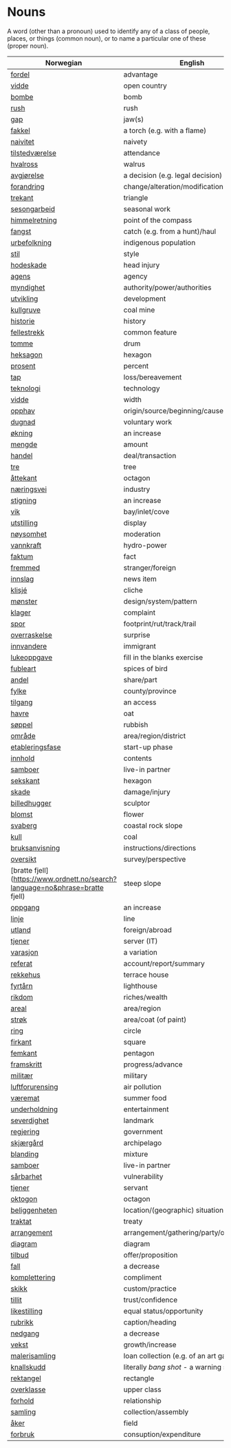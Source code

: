 # Nouns

A word (other than a pronoun) used to identify any of a class of people, places, or things (common noun), or to name a particular one of these (proper noun).

| Norwegian | English | Gender |
| --- | --- | --- |
| [fordel](https://www.ordnett.no/search?language=no&phrase=fordel) | advantage | m |
| [vidde](https://www.ordnett.no/search?language=no&phrase=vidde) | open country | m |
| [bombe](https://www.ordnett.no/search?language=no&phrase=bombe) | bomb | m |
| [rush](https://www.ordnett.no/search?language=no&phrase=rush) | rush | i |
| [gap](https://www.ordnett.no/search?language=no&phrase=gap) | jaw(s) | m |
| [fakkel](https://www.ordnett.no/search?language=no&phrase=fakkel) | a torch (e.g. with a flame) | m |
| [naivitet](https://www.ordnett.no/search?language=no&phrase=naivitet) | naivety | m |
| [tilstedværelse](https://www.ordnett.no/search?language=no&phrase=tilstedværelse) | attendance | i |
| [hvalross](https://www.ordnett.no/search?language=no&phrase=hvalross) | walrus | m |
| [avgjørelse](https://www.ordnett.no/search?language=no&phrase=avgjørelse) | a decision (e.g. legal decision) | m |
| [forandring](https://www.ordnett.no/search?language=no&phrase=forandring) | change/alteration/modification | m |
| [trekant](https://www.ordnett.no/search?language=no&phrase=trekant) | triangle | m |
| [sesongarbeid](https://www.ordnett.no/search?language=no&phrase=sesongarbeid) | seasonal work | i |
| [himmelretning](https://www.ordnett.no/search?language=no&phrase=himmelretning) | point of the compass | m |
| [fangst](https://www.ordnett.no/search?language=no&phrase=fangst) | catch (e.g. from a hunt)/haul | m |
| [urbefolkning](https://www.ordnett.no/search?language=no&phrase=urbefolkning) | indigenous population | m |
| [stil](https://www.ordnett.no/search?language=no&phrase=stil) | style | m |
| [hodeskade](https://www.ordnett.no/search?language=no&phrase=hodeskade) | head injury | m |
| [agens](https://www.ordnett.no/search?language=no&phrase=agens) | agency | m |
| [myndighet](https://www.ordnett.no/search?language=no&phrase=myndighet) | authority/power/authorities | m |
| [utvikling](https://www.ordnett.no/search?language=no&phrase=utvikling) | development | m |
| [kullgruve](https://www.ordnett.no/search?language=no&phrase=kullgruve) | coal mine | m |
| [historie](https://www.ordnett.no/search?language=no&phrase=historie) | history | m/f |
| [fellestrekk](https://www.ordnett.no/search?language=no&phrase=fellestrekk) | common feature | i |
| [tomme](https://www.ordnett.no/search?language=no&phrase=tomme) | drum | m |
| [heksagon](https://www.ordnett.no/search?language=no&phrase=heksagon) | hexagon | m |
| [prosent](https://www.ordnett.no/search?language=no&phrase=prosent) | percent | m |
| [tap](https://www.ordnett.no/search?language=no&phrase=tap) | loss/bereavement | i |
| [teknologi](https://www.ordnett.no/search?language=no&phrase=teknologi) | technology | m |
| [vidde](https://www.ordnett.no/search?language=no&phrase=vidde) | width | m/f |
| [opphav](https://www.ordnett.no/search?language=no&phrase=opphav) | origin/source/beginning/cause | i |
| [dugnad](https://www.ordnett.no/search?language=no&phrase=dugnad) | voluntary work | m |
| [økning](https://www.ordnett.no/search?language=no&phrase=økning) | an increase | m |
| [mengde](https://www.ordnett.no/search?language=no&phrase=mengde) | amount | m |
| [handel](https://www.ordnett.no/search?language=no&phrase=handel) | deal/transaction | m |
| [tre](https://www.ordnett.no/search?language=no&phrase=tre) | tree | i |
| [åttekant](https://www.ordnett.no/search?language=no&phrase=åttekant) | octagon | m |
| [næringsvei](https://www.ordnett.no/search?language=no&phrase=næringsvei) | industry | m |
| [stigning](https://www.ordnett.no/search?language=no&phrase=stigning) | an increase | m |
| [vik](https://www.ordnett.no/search?language=no&phrase=vik) | bay/inlet/cove | m |
| [utstilling](https://www.ordnett.no/search?language=no&phrase=utstilling) | display | m |
| [nøysomhet](https://www.ordnett.no/search?language=no&phrase=nøysomhet) | moderation | m |
| [vannkraft](https://www.ordnett.no/search?language=no&phrase=vannkraft) | hydro-power | m |
| [faktum](https://www.ordnett.no/search?language=no&phrase=faktum) | fact | i |
| [fremmed](https://www.ordnett.no/search?language=no&phrase=fremmed) | stranger/foreign | m |
| [innslag](https://www.ordnett.no/search?language=no&phrase=innslag) | news item | i |
| [klisjé](https://www.ordnett.no/search?language=no&phrase=klisjé) | cliche | m |
| [mønster](https://www.ordnett.no/search?language=no&phrase=mønster) | design/system/pattern | i |
| [klager](https://www.ordnett.no/search?language=no&phrase=klager) | complaint | m |
| [spor](https://www.ordnett.no/search?language=no&phrase=spor) | footprint/rut/track/trail | i |
| [overraskelse](https://www.ordnett.no/search?language=no&phrase=overraskelse) | surprise | m |
| [innvandere](https://www.ordnett.no/search?language=no&phrase=innvandere) | immigrant | m |
| [lukeoppgave](https://www.ordnett.no/search?language=no&phrase=lukeoppgave) | fill in the blanks exercise | m |
| [fubleart](https://www.ordnett.no/search?language=no&phrase=fubleart) | spices of bird | m/f |
| [andel](https://www.ordnett.no/search?language=no&phrase=andel) | share/part | m |
| [fylke](https://www.ordnett.no/search?language=no&phrase=fylke) | county/province | i |
| [tilgang](https://www.ordnett.no/search?language=no&phrase=tilgang) | an access | i |
| [havre](https://www.ordnett.no/search?language=no&phrase=havre) | oat | m |
| [søppel](https://www.ordnett.no/search?language=no&phrase=søppel) | rubbish | i |
| [område](https://www.ordnett.no/search?language=no&phrase=område) | area/region/district | i |
| [etableringsfase](https://www.ordnett.no/search?language=no&phrase=etableringsfase) | start-up phase | m |
| [innhold](https://www.ordnett.no/search?language=no&phrase=innhold) | contents | i |
| [samboer](https://www.ordnett.no/search?language=no&phrase=samboer) | live-in partner | m |
| [sekskant](https://www.ordnett.no/search?language=no&phrase=sekskant) | hexagon | m |
| [skade](https://www.ordnett.no/search?language=no&phrase=skade) | damage/injury | m |
| [billedhugger](https://www.ordnett.no/search?language=no&phrase=billedhugger) | sculptor | m |
| [blomst](https://www.ordnett.no/search?language=no&phrase=blomst) | flower | m |
| [svaberg](https://www.ordnett.no/search?language=no&phrase=svaberg) | coastal rock slope | i |
| [kull](https://www.ordnett.no/search?language=no&phrase=kull) | coal | i |
| [bruksanvisning](https://www.ordnett.no/search?language=no&phrase=bruksanvisning) | instructions/directions | m |
| [oversikt](https://www.ordnett.no/search?language=no&phrase=oversikt) | survey/perspective | m |
| [bratte fjell](https://www.ordnett.no/search?language=no&phrase=bratte fjell) | steep slope | m |
| [oppgang](https://www.ordnett.no/search?language=no&phrase=oppgang) | an increase | m |
| [linje](https://www.ordnett.no/search?language=no&phrase=linje) | line | m |
| [utland](https://www.ordnett.no/search?language=no&phrase=utland) | foreign/abroad | m |
| [tjener](https://www.ordnett.no/search?language=no&phrase=tjener) | server (IT) | m |
| [varasjon](https://www.ordnett.no/search?language=no&phrase=varasjon) | a variation | m |
| [referat](https://www.ordnett.no/search?language=no&phrase=referat) | account/report/summary | i |
| [rekkehus](https://www.ordnett.no/search?language=no&phrase=rekkehus) | terrace house | i |
| [fyrtårn](https://www.ordnett.no/search?language=no&phrase=fyrtårn) | lighthouse | i |
| [rikdom](https://www.ordnett.no/search?language=no&phrase=rikdom) | riches/wealth | m |
| [areal](https://www.ordnett.no/search?language=no&phrase=areal) | area/region | i |
| [strøk](https://www.ordnett.no/search?language=no&phrase=strøk) | area/coat (of paint) | i |
| [ring](https://www.ordnett.no/search?language=no&phrase=ring) | circle | m |
| [firkant](https://www.ordnett.no/search?language=no&phrase=firkant) | square | m |
| [femkant](https://www.ordnett.no/search?language=no&phrase=femkant) | pentagon | m |
| [framskritt](https://www.ordnett.no/search?language=no&phrase=framskritt) | progress/advance | i |
| [militær](https://www.ordnett.no/search?language=no&phrase=militær) | military | m |
| [luftforurensing](https://www.ordnett.no/search?language=no&phrase=luftforurensing) | air pollution | m |
| [væremat](https://www.ordnett.no/search?language=no&phrase=væremat) | summer food | m |
| [underholdning](https://www.ordnett.no/search?language=no&phrase=underholdning) | entertainment | m |
| [severdighet](https://www.ordnett.no/search?language=no&phrase=severdighet) | landmark | m |
| [regjering](https://www.ordnett.no/search?language=no&phrase=regjering) | government | m |
| [skjærgård](https://www.ordnett.no/search?language=no&phrase=skjærgård) | archipelago | m |
| [blanding](https://www.ordnett.no/search?language=no&phrase=blanding) | mixture | m |
| [samboer](https://www.ordnett.no/search?language=no&phrase=samboer) | live-in partner | m |
| [sårbarhet](https://www.ordnett.no/search?language=no&phrase=sårbarhet) | vulnerability | m |
| [tjener](https://www.ordnett.no/search?language=no&phrase=tjener) | servant | m |
| [oktogon](https://www.ordnett.no/search?language=no&phrase=oktogon) | octagon | m |
| [beliggenheten](https://www.ordnett.no/search?language=no&phrase=beliggenheten) | location/(geographic) situation | m/f |
| [traktat](https://www.ordnett.no/search?language=no&phrase=traktat) | treaty | m |
| [arrangement](https://www.ordnett.no/search?language=no&phrase=arrangement) | arrangement/gathering/party/organisation | i |
| [diagram](https://www.ordnett.no/search?language=no&phrase=diagram) | diagram | i |
| [tilbud](https://www.ordnett.no/search?language=no&phrase=tilbud) | offer/proposition | i |
| [fall](https://www.ordnett.no/search?language=no&phrase=fall) | a decrease | i |
| [komplettering](https://www.ordnett.no/search?language=no&phrase=komplettering) | compliment | m |
| [skikk](https://www.ordnett.no/search?language=no&phrase=skikk) | custom/practice | m |
| [tillit](https://www.ordnett.no/search?language=no&phrase=tillit) | trust/confidence | m |
| [likestilling](https://www.ordnett.no/search?language=no&phrase=likestilling) | equal status/opportunity | m |
| [rubrikk](https://www.ordnett.no/search?language=no&phrase=rubrikk) | caption/heading | m |
| [nedgang](https://www.ordnett.no/search?language=no&phrase=nedgang) | a decrease | m |
| [vekst](https://www.ordnett.no/search?language=no&phrase=vekst) | growth/increase | m |
| [malerisamling](https://www.ordnett.no/search?language=no&phrase=malerisamling) | loan collection (e.g. of an art gallery) | m |
| [knallskudd](https://www.ordnett.no/search?language=no&phrase=knallskudd) | literally _bang shot_ - a warning shot gun | i |
| [rektangel](https://www.ordnett.no/search?language=no&phrase=rektangel) | rectangle | i |
| [overklasse](https://www.ordnett.no/search?language=no&phrase=overklasse) | upper class | m |
| [forhold](https://www.ordnett.no/search?language=no&phrase=forhold) | relationship | i |
| [samling](https://www.ordnett.no/search?language=no&phrase=samling) | collection/assembly | m |
| [åker](https://www.ordnett.no/search?language=no&phrase=åker) | field | m |
| [forbruk](https://www.ordnett.no/search?language=no&phrase=forbruk) | consuption/expenditure | i |

